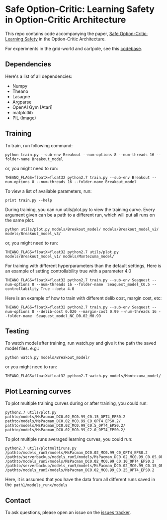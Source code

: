 # Safe Option-Critic: Learning Safety in Option-Critic Architecture

This repo contains code accompanying the paper, [Safe Option-Critic: Learning Safety](https://github.com/kkhetarpal/safe_a2oc_delib) in the Option-Critic Architecture.

For experiments in the grid-world and cartpole, see this [codebase](https://github.com/arushi12130/SafeOptionCritic).

## Dependencies

Here's a list of all dependencies:

- Numpy
- Theano
- Lasagne
- Argparse
- OpenAI Gym [Atari]
- matplotlib
- PIL (Image)

## Training

To train, run following command:
```
python train.py --sub-env Breakout --num-options 8 --num-threads 16 --folder-name Breakout_model
```
or, you might need to run:
```
THEANO_FLAGS=floatX=float32 python2.7 train.py --sub-env Breakout --num-options 8 --num-threads 16 --folder-name Breakout_model
```


To view a list of available parameters, run:
```
print train.py --help
```

During training, you can run utils/plot.py to view the training curve. Every argument given can be a path to a different run, which will put all runs on the same plot.
```
python utils/plot.py models/Breakout_model/ models/Breakout_model_v2/ models/Breakout_model_v3/
```
or, you might need to run:
```
THEANO_FLAGS=floatX=float32 python2.7 utils/plot.py models/Breakout_model_v1/ models/Montezuma_model/
```

For training with different hyperparameters than the default settings, Here is an example of setting controllability true with a parameter 4.0
```
THEANO_FLAGS=floatX=float32 python2.7 train.py --sub-env Seaquest --num-options 8 --num-threads 16 --folder-name  Seaquest_model_C0.5 --controllability True --beta 4.0
```

Here is an example of how to train with different delib cost, margin cost, etc:
```
THEANO_FLAGS=floatX=float32 python2.7 train.py --sub-env Seaquest --num-options 8 --delib-cost 0.020 --margin-cost 0.99 --num-threads 16 --folder-name  Seaquest_model_NC_D0.02_M0.99
```

## Testing

To watch model after training, run watch.py and give it the path the saved model files. e.g.:
```
python watch.py models/Breakout_model/
```
or you might need to run:
```
THEANO_FLAGS=floatX=float32 python2.7 watch.py models/Montezuma_model/
```

## Plot Learning curves

To plot multiple training curves during or after training, you could run:
```
python2.7 utils/plot.py pathto/models/MsPacman_DC0.02_MC0.99_C0.15_OPT4_EPS0.2 pathto/models/MsPacman_DC0.02_MC0.99_C0_OPT4_EPS0.2/ pathto/models/MsPacman_DC0.02_MC0.99_C0.5_OPT4_EPS0.2/ pathto/models/MsPacman_DC0.02_MC0.99_C2.0_OPT4_EPS0.2/
```

To plot multiple runs averaged learning curves, you could run:
```
python2.7 utils/plotmultiruns.py /pathto/models_run5/models/MsPacman_DC0.02_MC0.99_C0_OPT4_EPS0.2 /pathto/serverbackup/models_run5/models/MsPacman_DC0.02_MC0.99_C0.05_OPT4_EPS0.2 /pathto/models_run5/models/MsPacman_DC0.02_MC0.99_C0.10_OPT4_EPS0.2 /pathto/serverbackup/models_run5/models/MsPacman_DC0.02_MC0.99_C0.15_OPT4_EPS0.2 /pathto/models_run5/models/MsPacman_DC0.02_MC0.99_C0.25_OPT4_EPS0.2
```
Here, it is assumed that you have the data from all different runs saved in the``` path1/models_runx/models```

## Contact
To ask questions, please open an issue on the [issues tracker](https://github.com/kkhetarpal/safe_a2oc_delib/issues).


